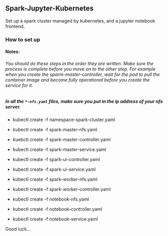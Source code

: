 ## Spark-Jupyter-Kubernetes

Set up a spark cluster managed by kubernetes, and a jupyter notebook frontend. 

### How to set up

#### Notes:

###### You should do these steps in the order they are written. Make sure the process is complete before you move on to the other step. For example when you create the sparm-master-controller, wait for the pod to pull the container image and become fully operational before you create the service for it. 

##### In all the `*-nfs.yaml` files, make sure you put in the ip address of your nfs server.

- kubectl create -f namespace-spark-cluster.yaml

- kubectl create -f spark-master-nfs.yaml
- kuebctl create -f spark-master-controller.yaml
- kubectl create -f spark-master-service.yaml

- kubectl create -f spark-ui-controller.yaml
- kubectl create -f spark-ui-service.yaml

- kubectl create -f spark-worker-nfs.yaml
- kubectl create -f spark-worker-controller.yaml

- kubectl create -f notebook-nfs.yaml
- kubectl create -f notebook-controller.yaml
- kubectl create -f notebook-service.yaml


Good luck...
